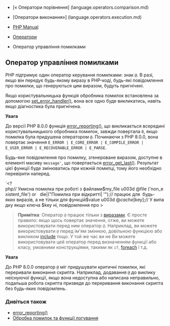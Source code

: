 - [« Оператори порівняння] (language.operators.comparison.md)
- [Оператори виконання»] (language.operators.execution.md)

- [PHP Manual](index.md)
- [Оператори](language.operators.md)
- Оператор управління помилками

## Оператор управління помилками

PHP підтримує один оператор керування помилками: знак `@`. В разі,
якщо він передує будь-якому виразу в PHP-коді, будь-які повідомлення
про помилки, що генеруються цим виразом, будуть пригнічені.

Якщо користувальницька функція обробника помилок встановлена за допомогою
[set_error_handler()](function.set-error-handler.md), вона все одно
буде викликатись, навіть якщо діагностика була пригнічена.

**Увага**

До версії PHP 8.0.0 функція
[error_reporting()](function.error-reporting.md), що викликається всередині
користувальницького обробника помилок, завжди повертала `0`, якщо помилка
була придушена оператором `@`. Починаючи з PHP 8.0.0, вона повертає
значення
`E_ERROR | E_CORE_ERROR | E_COMPILE_ERROR | E_USER_ERROR | E_RECOVERABLE_ERROR | E_PARSE`.

Будь-яке повідомлення про помилку, згенероване виразом, доступне в
елементі масиву ``message'``, що повертається
[error_get_last()](function.error-get-last.md). Результат цієї функції
буде змінюватись при кожній помилці, тому його необхідно перевірити
наперед.

`<?php// Умисна помилка при роботі з файлами$my_file u003d @file ('non_existent_file') or   die|("Помилка при відкритті| '");// працює для  будь-яких виразів, а не тільки для функцій$value u003d @$cache[$key];// У випадку якщо ключа $key ні, повідомлення про >

> **Примітка**: Оператор `@` працює тільки з
> [виразами](language.expressions.md). Є просте правило: якщо
> щось повертає значення, отже, ви можете використовувати перед ним
> оператор `@`. Наприклад, ви можете використовувати `@` перед ім'ям
> змінною, довільною функцією або викликом
> [include](function.include.md) тощо. У той же час ви не
> Ви можете використовувати цей оператор перед визначенням функції або
> класу, умовними конструкціями, такими як `if`,
> [foreach](control-structures.foreach.md) і т.д.

**Увага**

До PHP 8.0.0 оператор `@` міг придушувати критичні помилки, які
переривали виконання скрипта. Наприклад, додавання `@` до виклику
неіснуючої функції, якщо вона недоступна або написана
неправильно, подальша робота скрипта призведе до переривання виконання
скрипта без будь-яких повідомлень.

### Дивіться також

- [error_reporting()](function.error-reporting.md)
- [Обробка помилок та функції логування](ref.errorfunc.md)

